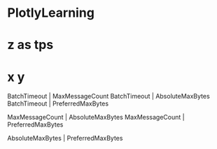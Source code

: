 # PlotlyLearning

# z as tps

# x y
BatchTimeout | MaxMessageCount
BatchTimeout | AbsoluteMaxBytes
BatchTimeout | PreferredMaxBytes

MaxMessageCount | AbsoluteMaxBytes
MaxMessageCount | PreferredMaxBytes

AbsoluteMaxBytes | PreferredMaxBytes